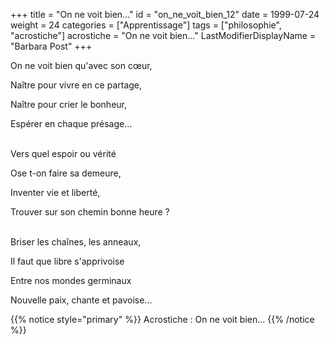 +++
title = "On ne voit bien..."
id = "on_ne_voit_bien_12"
date = 1999-07-24
weight = 24
categories = ["Apprentissage"]
tags = ["philosophie", "acrostiche"]
acrostiche = "On ne voit bien..."
LastModifierDisplayName = "Barbara Post"
+++

On ne voit bien qu'avec son cœur,

Naître pour vivre en ce partage,

Naître pour crier le bonheur,

Espérer en chaque présage...

 \
Vers quel espoir ou vérité

Ose t-on faire sa demeure,

Inventer vie et liberté,

Trouver sur son chemin bonne heure ?

 \
Briser les chaînes, les anneaux,

Il faut que libre s'apprivoise

Entre nos mondes germinaux

Nouvelle paix, chante et pavoise...

{{% notice style="primary" %}}
Acrostiche : On ne voit bien...
{{% /notice %}}

